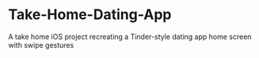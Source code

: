 # Take-Home-Dating-App
A take home iOS project recreating a Tinder-style dating app home screen with swipe gestures
